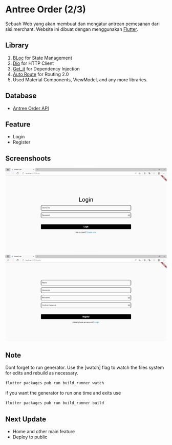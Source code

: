 # Antree Order (2/3)
Sebuah Web yang akan membuat dan mengatur antrean pemesanan dari sisi merchant. Website ini dibuat dengan menggunakan [Flutter](https://flutter.dev/).

## Library
1. [BLoc](https://pub.dev/packages/flutter_bloc) for State Management
2. [Dio](https://pub.dev/packages/dio) for HTTP Client
3. [Get_it](https://pub.dev/packages/get_it) for Dependency Injection
4. [Auto Route](https://pub.dev/packages/auto_route) for Routing 2.0 
5. Used Material Components, ViewModel, and any more libraries.

## Database
- [Antree Order API](https://github.com/Mufiidz/Antree-Order-API)

## Feature
- Login
- Register

## Screenshoots
![Login](/screenshoots/login.jpg)
![Register](/screenshoots/regis.jpg)

## Note
Dont forget to run generator. Use the [watch] flag to watch the files system for edits and rebuild as necessary.
```dart
flutter packages pub run build_runner watch
```
if you want the generator to run one time and exits use
```dart
flutter packages pub run build_runner build
```

## Next Update
- Home and other main feature
- Deploy to public